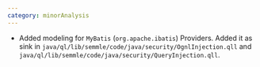 ```yaml
---
category: minorAnalysis
---
```

* Added modeling for `MyBatis` (`org.apache.ibatis`) Providers. Added it as sink in `java/ql/lib/semmle/code/java/security/OgnlInjection.qll` and `java/ql/lib/semmle/code/java/security/QueryInjection.qll`.